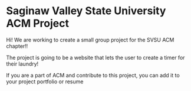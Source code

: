 # Saginaw Valley State University ACM Project 
<body>
  <p> Hi! We are working to create a small group project for the SVSU ACM chapter!! </p>
  <p> The project is going to be a website that lets the user to create a timer for their laundry!</p>
  <p> If you are a part of ACM and contribute to this project, you can add it to your project portfolio or resume </p>
  </body>
